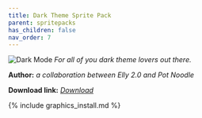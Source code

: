 ```yaml
---
title: Dark Theme Sprite Pack
parent: spritepacks
has_children: false
nav_order: 7
---
```


![Dark Mode](https://media.discordapp.net/attachments/703273063881375864/703436987192836116/dark_theme_banner.png)
*For all of you dark theme lovers out there.*

**Author:** *a collaboration between Elly 2.0 and Pot Noodle*

 **Download link:** *[Download](https://drive.google.com/file/d/15WUF_hdnuKcgIslfRF7dMfNgYfmkXuZ-/view?usp=sharing)*

{% include graphics_install.md %}
